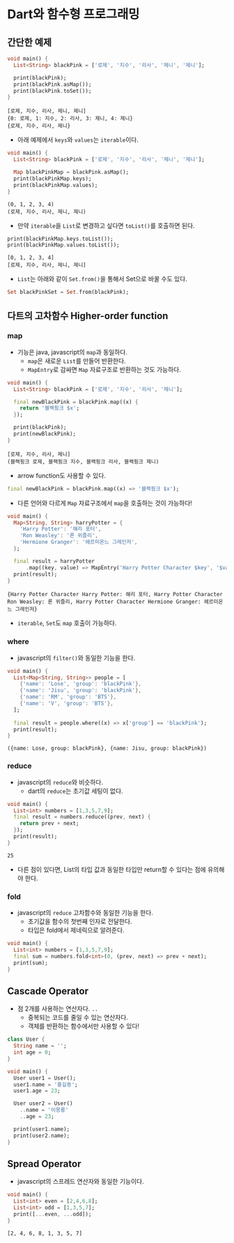 # Dart와 함수형 프로그래밍

## 간단한 예제

```dart
void main() {
  List<String> blackPink = ['로제', '지수', '리사', '제니', '제니'];

  print(blackPink);
  print(blackPink.asMap());
  print(blackPink.toSet());
}
```

```shell
[로제, 지수, 리사, 제니, 제니]
{0: 로제, 1: 지수, 2: 리사, 3: 제니, 4: 제니}
{로제, 지수, 리사, 제니}
```

- 아래 예제에서  `keys`와 `values`는 `iterable`이다.

```dart
void main() {
  List<String> blackPink = ['로제', '지수', '리사', '제니', '제니'];

  Map blackPinkMap = blackPink.asMap();
  print(blackPinkMap.keys);
  print(blackPinkMap.values);
}
```

```shell
(0, 1, 2, 3, 4)
(로제, 지수, 리사, 제니, 제니)
```

- 만약 `iterable`을 `List`로 변경하고 싶다면 `toList()`를 호출하면 된다.

```dart
print(blackPinkMap.keys.toList());
print(blackPinkMap.values.toList());
```

```shell
[0, 1, 2, 3, 4]
[로제, 지수, 리사, 제니, 제니]
```

- `List`는 아래와 같이 `Set.from()`을 통해서 Set으로 바꿀 수도 있다.

```dart
Set blackPinkSet = Set.from(blackPink);
```

## 다트의 고차함수 Higher-order function

### map

- 기능은 java, javascript의 `map`과 동일하다.
  - `map`은 새로운 `List`를 만들어 반환한다.
  - `MapEntry`로 감싸면 `Map` 자료구조로 반환하는 것도 가능하다.

```dart
void main() {
  List<String> blackPink = ['로제', '지수', '리사', '제니'];

  final newBlackPink = blackPink.map((x) {
    return '블랙핑크 $x';
  });

  print(blackPink);
  print(newBlackPink);
}
```

```shell
[로제, 지수, 리사, 제니]
(블랙핑크 로제, 블랙핑크 지수, 블랙핑크 리사, 블랙핑크 제니)
```

- arrow function도 사용할 수 있다.

```dart
final newBlackPink = blackPink.map((x) => '블랙핑크 $x');
```

- 다른 언어와 다르게 `Map` 자료구조에서 `map`을 호출하는 것이 가능하다!

```dart
void main() {
  Map<String, String> harryPotter = {
    'Harry Potter': '해리 포터',
    'Ron Weasley': '론 위즐리',
    'Hermione Granger': '헤르미온느 그레인저',
  };

  final result = harryPotter
      .map((key, value) => MapEntry('Harry Potter Character $key', '$value'));
  print(result);
}
```

```shell
{Harry Potter Character Harry Potter: 해리 포터, Harry Potter Character Ron Weasley: 론 위즐리, Harry Potter Character Hermione Granger: 헤르미온느 그레인저}
```

- `iterable`, `Set`도 `map` 호출이 가능하다.

### where

- javascript의 `filter()`와 동일한 기능을 한다.

```dart
void main() {
  List<Map<String, String>> people = [
    {'name': 'Lose', 'group': 'blackPink'},
    {'name': 'Jisu', 'group': 'blackPink'},
    {'name': 'RM', 'group': 'BTS'},
    {'name': 'V', 'group': 'BTS'},
  ];
  
  final result = people.where((x) => x['group'] == 'blackPink');
  print(result);
}
```

```shell
({name: Lose, group: blackPink}, {name: Jisu, group: blackPink})
```

### reduce

- javascript의 `reduce`와 비슷하다.
  - dart의 `reduce`는 초기값 세팅이 없다.

```dart
void main() {
  List<int> numbers = [1,3,5,7,9];
  final result = numbers.reduce((prev, next) {
    return prev + next;
  });
  print(result);
}
```

```shell
25
```

- 다른 점이 있다면, List의 타입 값과 동일한 타입만 return할 수 있다는 점에 유의해야 한다.

### fold

- javascript의 `reduce` 고차함수와 동일한 기능을 한다.
  - 초기값을 함수의 첫번째 인자로 전달한다.
  - 타입은 fold에서 제네릭으로 알려준다.

```dart
void main() {
  List<int> numbers = [1,3,5,7,9];
  final sum = numbers.fold<int>(0, (prev, next) => prev + next);
  print(sum);
}
```

## Cascade Operator

- 점 2개를 사용하는 연산자다. `..`
  - 중복되는 코드를 줄일 수 있는 연산자다.
  - 객체를 반환하는 함수에서만 사용할 수 있다!

```dart
class User {
  String name = '';
  int age = 0;
}

void main() {
  User user1 = User();
  user1.name = '홍길동';
  user1.age = 23;

  User user2 = User()
    ..name = '이몽룡'
    ..age = 23;

  print(user1.name);
  print(user2.name);
}
```

## Spread Operator

- javascript의 스프레드 연산자와 동일한 기능이다.

```dart
void main() {
  List<int> even = [2,4,6,8];
  List<int> odd = [1,3,5,7];
  print([...even, ...odd]);
}
```

```shell
[2, 4, 6, 8, 1, 3, 5, 7]
```
